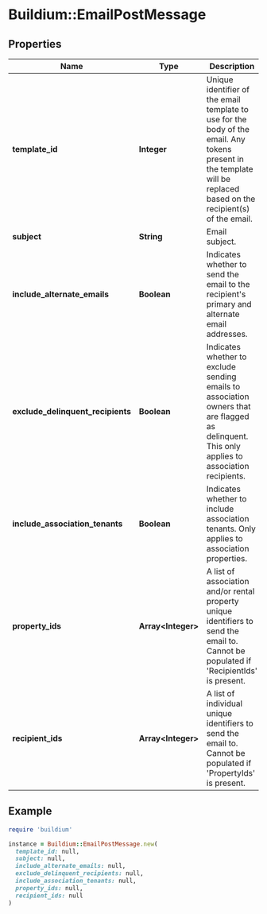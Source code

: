 # Buildium::EmailPostMessage

## Properties

| Name | Type | Description | Notes |
| ---- | ---- | ----------- | ----- |
| **template_id** | **Integer** | Unique identifier of the email template to use for the body of the email. Any tokens present in the template will be replaced based on the recipient(s) of the email. |  |
| **subject** | **String** | Email subject. |  |
| **include_alternate_emails** | **Boolean** | Indicates whether to send the email to the recipient&#39;s primary and alternate email addresses. |  |
| **exclude_delinquent_recipients** | **Boolean** | Indicates whether to exclude sending emails to association owners that are flagged as delinquent. This only applies to association recipients. |  |
| **include_association_tenants** | **Boolean** | Indicates whether to include association tenants. Only applies to association properties. |  |
| **property_ids** | **Array&lt;Integer&gt;** | A list of association and/or rental property unique identifiers to send the email to. Cannot be populated if &#39;RecipientIds&#39; is present. | [optional] |
| **recipient_ids** | **Array&lt;Integer&gt;** | A list of individual unique identifiers to send the email to. Cannot be populated if &#39;PropertyIds&#39; is present. | [optional] |

## Example

```ruby
require 'buildium'

instance = Buildium::EmailPostMessage.new(
  template_id: null,
  subject: null,
  include_alternate_emails: null,
  exclude_delinquent_recipients: null,
  include_association_tenants: null,
  property_ids: null,
  recipient_ids: null
)
```

